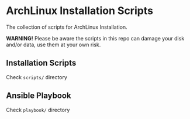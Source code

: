 # ArchLinux Installation Scripts

The collection of scripts for ArchLinux Installation. 

**WARNING!** Please be aware the scripts in this repo can damage your disk and/or data, use them at your own risk.

## Installation Scripts

Check `scripts/` directory

## Ansible Playbook

Check `playbook/` directory

